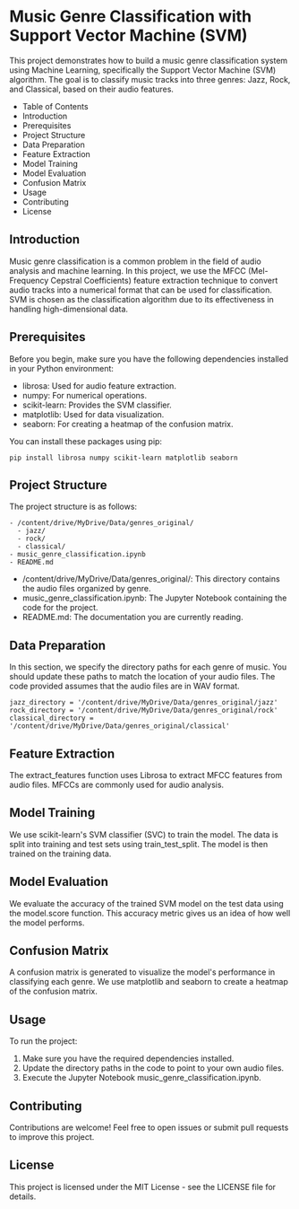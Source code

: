 # Music Genre Classification with Support Vector Machine (SVM)

This project demonstrates how to build a music genre classification system using Machine Learning, specifically the Support Vector Machine (SVM) algorithm. The goal is to classify music tracks into three genres: Jazz, Rock, and Classical, based on their audio features.

- Table of Contents
- Introduction
- Prerequisites
- Project Structure
- Data Preparation
- Feature Extraction
- Model Training
- Model Evaluation
- Confusion Matrix
- Usage
- Contributing
- License

## Introduction
Music genre classification is a common problem in the field of audio analysis and machine learning. In this project, we use the MFCC (Mel-Frequency Cepstral Coefficients) feature extraction technique to convert audio tracks into a numerical format that can be used for classification. SVM is chosen as the classification algorithm due to its effectiveness in handling high-dimensional data.

## Prerequisites
Before you begin, make sure you have the following dependencies installed in your Python environment:

- librosa: Used for audio feature extraction.
- numpy: For numerical operations.
- scikit-learn: Provides the SVM classifier.
- matplotlib: Used for data visualization.
- seaborn: For creating a heatmap of the confusion matrix.

You can install these packages using pip:

```
pip install librosa numpy scikit-learn matplotlib seaborn
```

## Project Structure

The project structure is as follows:

```
- /content/drive/MyDrive/Data/genres_original/
  - jazz/
  - rock/
  - classical/
- music_genre_classification.ipynb
- README.md
```

- /content/drive/MyDrive/Data/genres_original/: This directory contains the audio files organized by genre.
- music_genre_classification.ipynb: The Jupyter Notebook containing the code for the project.
- README.md: The documentation you are currently reading.

## Data Preparation
In this section, we specify the directory paths for each genre of music. You should update these paths to match the location of your audio files. The code provided assumes that the audio files are in WAV format.

```
jazz_directory = '/content/drive/MyDrive/Data/genres_original/jazz'
rock_directory = '/content/drive/MyDrive/Data/genres_original/rock'
classical_directory = '/content/drive/MyDrive/Data/genres_original/classical'
```

## Feature Extraction
The extract_features function uses Librosa to extract MFCC features from audio files. MFCCs are commonly used for audio analysis.

## Model Training
We use scikit-learn's SVM classifier (SVC) to train the model. The data is split into training and test sets using train_test_split. The model is then trained on the training data.

## Model Evaluation
We evaluate the accuracy of the trained SVM model on the test data using the model.score function. This accuracy metric gives us an idea of how well the model performs.

## Confusion Matrix
A confusion matrix is generated to visualize the model's performance in classifying each genre. We use matplotlib and seaborn to create a heatmap of the confusion matrix.

## Usage
To run the project:

1. Make sure you have the required dependencies installed.
2. Update the directory paths in the code to point to your own audio files.
3. Execute the Jupyter Notebook music_genre_classification.ipynb.

## Contributing
Contributions are welcome! Feel free to open issues or submit pull requests to improve this project.

##  License
This project is licensed under the MIT License - see the LICENSE file for details.
